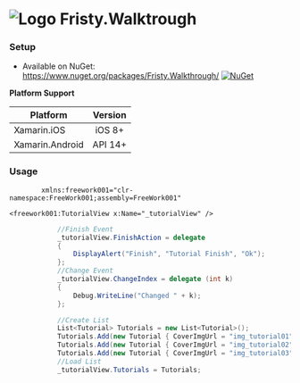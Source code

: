 # ![Logo](https://i.ibb.co/KW48F2G/app-icon.png) Fristy.Walktrough

### Setup
* Available on NuGet: https://www.nuget.org/packages/Fristy.Walkthrough/ [![NuGet](https://img.shields.io/nuget/v/Plugin.Permissions.svg?label=NuGet)](https://www.nuget.org/packages/Fristy.Walkthrough/)

**Platform Support**

|Platform|Version|
| ------------------- | :-----------: |
|Xamarin.iOS|iOS 8+|
|Xamarin.Android|API 14+|

### Usage
```xaml
	    xmlns:freework001="clr-namespace:FreeWork001;assembly=FreeWork001"

<freework001:TutorialView x:Name="_tutorialView" />
```

```csharp
			//Finish Event
			_tutorialView.FinishAction = delegate
            {
                DisplayAlert("Finish", "Tutorial Finish", "Ok");
            };
			//Change Event
            _tutorialView.ChangeIndex = delegate (int k)
            {
                Debug.WriteLine("Changed " + k);
            };

			//Create List
            List<Tutorial> Tutorials = new List<Tutorial>();
            Tutorials.Add(new Tutorial { CoverImgUrl = "img_tutorial01", Index = 0, Title = "TEAMWORKS", Description = "Neque porro quisquam est qui dolorem ipsum quia dolor sit amet, consectetur, adipisci velit..." });
            Tutorials.Add(new Tutorial { CoverImgUrl = "img_tutorial02", Index = 1, Title = "STRAGEY", Description = "Neque porro quisquam est qui dolorem ipsum quia dolor sit amet, consectetur, adipisci velit..." });
            Tutorials.Add(new Tutorial { CoverImgUrl = "img_tutorial03", Index = 2, Title = "START UP", Description = "Neque porro quisquam est qui dolorem ipsum quia dolor sit amet, consectetur, adipisci velit..." });
			//Load List
            _tutorialView.Tutorials = Tutorials;
```
